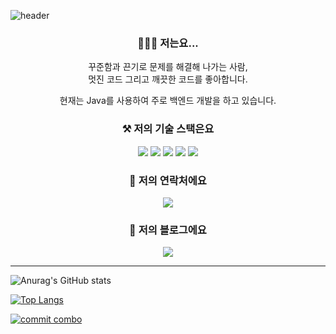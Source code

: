 ![header](https://capsule-render.vercel.app/api?type=Slice&color=1fff3c&height=300&section=header&text=Gunkim&fontSize=90)
<h3 align="center">🙋🏻‍♂️ 저는요...</h3>
<p align="center">
    꾸준함과 끈기로 문제를 해결해 나가는 사람,<br/>
    멋진 코드 그리고 깨끗한 코드를 좋아합니다.
</p>
<p align="center">
    현재는 Java를 사용하여 주로 백엔드 개발을 하고 있습니다.
</p>

<h3 align="center">⚒️ 저의 기술 스택은요</h3>
<p align="center">
    <img src="https://img.shields.io/badge/Java-palegoldenrod?style=flat-square&logo=Java&logoColor=red"/>
    <img src="https://img.shields.io/badge/Spring-white?style=flat-square&logo=Spring&logoColor=white&color=6DB33F"/>
    <img src="https://img.shields.io/badge/JavaScript-white?style=flat-square&logo=JavaScript&logoColor=black&color=F7DF1E"/>
    <img src="https://img.shields.io/badge/React-white?style=flat-square&logo=React&logoColor=white&color=76ccff"/>
    <img src="https://img.shields.io/badge/Python-blue?style=flat-square&logo=Python&logoColor=white"/>
</p>
<h3 align="center">📮 저의 연락처에요</h3>
<p align="center">
    <a href="mailto:gunkim.dev@gmail.com">
        <img src="https://img.shields.io/badge/Gmail-d14836?style=flat-square&logo=Gmail&logoColor=white&link=mailto:gunkim.dev@gmail.com">
    </a>
</p>
<h3 align="center">📝 저의 블로그에요</h3>
<p align="center">
    <a href="https://gunlog.dev">
        <img src="http://img.shields.io/badge/-Tech%20Blog-655ced?style=flat&color=black&logo=github&link=https://gunlog.dev">
    </a>
</p>

<hr/>

![Anurag's GitHub stats](https://github-readme-stats.vercel.app/api?username=gunkim&show_icons=true&theme=radical)

[![Top Langs](https://github-readme-stats.vercel.app/api/top-langs/?username=gunkim&layout=compact&hide=html,css,scss,javascript,php,vue,ruby)](https://github.com/anuraghazra/github-readme-stats)


[![commit combo](http://commitcombo.com/get?user=gunkim&theme=Depths-calendar)](https://github.com/devxb/commitcombo)
